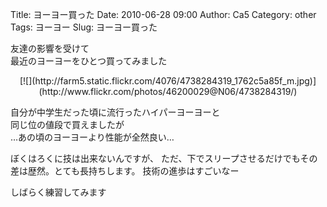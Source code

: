 Title: ヨーヨー買った
Date: 2010-06-28 09:00
Author: Ca5
Category: other
Tags: ヨーヨー
Slug: ヨーヨー買った

友達の影響を受けて  
最近のヨーヨーをひとつ買ってみました

<p>
<center>
[![](http://farm5.static.flickr.com/4076/4738284319_1762c5a85f_m.jpg)](http://www.flickr.com/photos/46200029@N06/4738284319/)

</center>
  
自分が中学生だった頃に流行ったハイパーヨーヨーと  
同じ位の値段で買えましたが  
…あの頃のヨーヨーより性能が全然良い…

</p>
ぼくはろくに技は出来ないんですが、  
ただ、下でスリープさせるだけでもその差は歴然。とても長持ちします。  
技術の進歩はすごいなー

しばらく練習してみます
